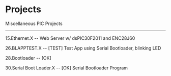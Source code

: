 # Projects
Miscellaneous PIC Projects

---------------------------
15.Ethernet.X  --  Web Server w/ dsPIC30F2011 and ENC28J60

26.BLAPPTEST.X -- [TEST] Test App using Serial Bootloader, blinking LED

28.Bootloader  -- [OK]

30.Serial Boot Loader.X  -- [OK] Serial Bootloader Program

